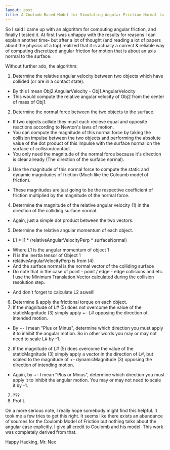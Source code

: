 ```yaml
---
layout: post
title: A Coulomb Based Model for Simulating Angular Friction Normal to a Surface
---
```


So I said I came up with an algorithm for computing angular friction, and finally I tested it. At first I was unhappy with the results for reasons I can explain another time- but after a lot of thought (and reading a lot of papers about the physics of a top) realized that it is actually a correct & reliable way of computing discretized angular friction for motion that is about an axis normal to the surface.

Without further ado, the algorithm:
1. Determine the relative angular velocity between two objects which have collided (or are in a contact state).
  - By this I mean Obj2.AngularVelocity - Obj1.AngularVelocity
  - This would compute the relative angular velocity of Obj2 from the center of mass of Obj1.
2. Determine the normal force between the two objects to the surface.
  - If two objects collide they must each recieve equal and opposite reactions according to Newton's laws of motion.
  - You can compute the magnitude of this normal force by taking the collision impulse between the two objects and performing the absolute value of the dot product of this impulse with the surface normal on the surface of collision/contact.
  - You only need the magnitude of the normal force because it's direction is clear already (The direction of the surface normal).
3. Use the magnitude of this normal force to compute the static and dynamic magnitudes of friction (Much like the Coloumb model of friction).
  - These magnitudes are just going to be the respective coefficient of friction multiplied by the magnitude of the normal force.
4. Determine the magnitude of the relative angular velocity (1) in the direction of the colliding surface normal.
  - Again, just a simple dot product between the two vectors.
5. Determine the relative angular momentum of each object.
  - L1 = I1 * (relativeAngularVelocityPerp * surfaceNormal)
   * Where L1 is the angular momentum of object 1
   * I1 is the inertia tensor of Object 1
   * relativeAngularVelocityPerp is from (4)
   * And the surface normal is the normal vector of the colliding surface
   * Do note that in the case of point - point / edge - edge collisions and etc. I use the Minimum Translation Vector calculated during the collision resolution step.
  - And don't forget to calculate L2 aswell!
6. Determine & apply the frictional torque on each object.
  1. If the magnitude of L# (5) does not overcome the value of the staticMagnitude (3) simply apply +- L# opposing the direction of intended motion.
   * By +- I mean "Plus or Minus", determine which direction you must apply it to inhibit the angular motion. So in other words you may or may not need to scale L# by -1.
  2. If the magnitude of L# (5) does overcome the value of the staticMagnitude (3) simply apply a vector in the direction of L#, but scaled to the magnitude of +- dynamicMagnitude (3) opposing the direction of intending motion.
   * Again, by +- I mean "Plus or Minus", determine which direction you must apply it to inhibit the angular motion. You may or may not need to scale it by -1.
7. ???
8. Profit.

On a more serious note, I really hope somebody might find this helpful. It took me a few tries to get this right. It seems like there exists an abundance of sources for the Coulomb Model of Friction but nothing talks about the angular case explicitly. I give all credit to Coulomb and his model. This work was completely derived from that.

Happy Hacking,
Mr. Nex
